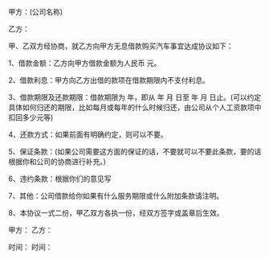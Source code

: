
 


甲方：(公司名称)


乙方：


甲、乙双方经协商，就乙方向甲方无息借款购买汽车事宜达成协议如下：


1、借款金额：乙方向甲方借款金额为人民币 元。


2、借款利息：甲方向乙方出借的款项在借款期限内不支付利息。


3、借款期限及还款期限：借款期限为 年，即从 年 月 日至 年 月 日止。(可以约定具体如何归还的期限，比如每月或每年的什么时候归还，由公司从个人工资款项中扣回多少元等)


4、还款方式：如果前面有明确约定，则可以不要。


5、保证条款：(如果公司需要这方面的保证的话，不要就可以不要此条款，要的话根据你和公司的协商进行补充。)


6、违约条款：根据你们的意见写


7、其他：公司借款给你如果有什么服务期限或什么附加条款请注明。


8、本协议一式二份，甲乙双方各执一份，经双方签字或盖章后生效。


甲方： 乙方：


时间： 时间：
 


 

 
 
 
 
 
  


  
 

  


  


  
 
 
 
 

